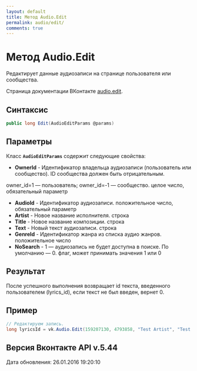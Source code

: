 ```yaml
---
layout: default
title: Метод Audio.Edit
permalink: audio/edit/
comments: true
---
```

# Метод Audio.Edit
Редактирует данные аудиозаписи на странице пользователя или сообщества.

Страница документации ВКонтакте [audio.edit](https://vk.com/dev/audio.edit).
## Синтаксис
``` csharp
public long Edit(AudioEditParams @params)
```

## Параметры
Класс **`AudioEditParams`** содержит следующие свойства:

+ **OwnerId** - Идентификатор владельца аудиозаписи (пользователь или сообщество). ID сообщества должен быть отрицательным. 

owner_id=1 — пользователь; 
owner_id=-1 — сообщество.  целое число, обязательный параметр
+ **AudioId** - Идентификатор аудиозаписи. положительное число, обязательный параметр
+ **Artist** - Новое название исполнителя. строка
+ **Title** - Новое название композиции. строка
+ **Text** - Новый текст аудиозаписи. строка
+ **GenreId** - Идентификатор жанра из списка аудио жанров. положительное число
+ **NoSearch** - 1 — аудиозапись не будет доступна в поиске. По умолчанию — 0. флаг, может принимать значения 1 или 0

## Результат
После успешного выполнения возвращает id текста, введенного пользователем (lyrics_id), если текст не был введен, вернет 0.

## Пример
``` csharp
// Редактируем запись.
long lyricsId = vk.Audio.Edit(159207130, 4793858, "Test Artist", "Test Title", "Test Text");
```

## Версия Вконтакте API v.5.44
Дата обновления: 26.01.2016 19:20:10
